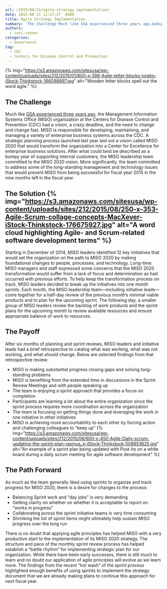```yaml
---
url: /2015/08/21/agile-strategy-implementation/
date: 2015-08-21 11:17:27 -0400
title: Agile Strategy Implementation
summary: 'The Challenge Much like GSA experienced three years ago,&nbsp;the Management Information Systems Office (MISO) organization at the Centers for Disease Control and Prevention (CDC) had a vision, a crazy deadline, and the need to change and change fast. MISO is responsible for developing, maintaining, and managing a variety of enterprise business systems across the CDC.'
authors:
  - suzi-connor
categories:
  - Governance
tag:
  - CDC
  - Centers for Disease Control and Prevention
---
```


{% img="https://s3.amazonaws.com/sitesusa/wp-content/uploads/sites/212/2015/01/600-x-398-Agile-letter-blocks-joreks-iStock-Thinkstock-166098897.jpg" alt="Wooden letter blocks spell out the word agile." %} 

## The Challenge

Much like [GSA experienced three years ago](https://www.WHATEVER/2012/08/12/agile-sprinting-to-digital-governance-recommendations/), the Management Information Systems Office (MISO) organization at the Centers for Disease Control and Prevention (CDC) had a vision, a crazy deadline, and the need to change and change fast. MISO is responsible for developing, maintaining, and managing a variety of enterprise business systems across the CDC. A strategic planning process launched last year laid out a vision called MISO 2020 that would transform the organization into a Center for Excellence for enterprise business solutions. After what could best be described as a bumpy year of supporting internal customers, the MISO leadership team committed to the MISO 2020 vision. More significantly, the team committed to address some of the long-standing management and technology issues that would prevent MISO from being successful for fiscal year 2015 in the nine months left in the fiscal year.

## The Solution {% img="https://s3.amazonaws.com/sitesusa/wp-content/uploads/sites/212/2015/08/250-x-353-Agile-Scrum-collage-concepts-MacXever-iStock-Thinkstock-176675927.jpg" alt="A word cloud highlighting Agile- and Scrum-related software development terms" %} 

Starting in December of 2014, MISO leaders identified 12 key initiatives that would set the organization on the path to MISO 2020 by making foundational changes to people, processes, and technology. Long-time MISO managers and staff expressed some concerns that the MISO 2020 transformation would suffer from a lack of focus and determination as had occurred with previous efforts. To help keep the transformation process on track, MISO leaders decided to break up the initiatives into one month sprints. Each month, the MISO leadership team—including initiative leads—come together for a half-day review of the previous month’s minimal viable products and to plan for the upcoming sprint. The following day, a smaller group of MISO leaders review the backlog of work products and the sprint plans for the upcoming month to review available resources and ensure appropriate balance of work to resources.

## The Payoff

After six months of planning and sprint reviews, MISO leaders and initiative leads had a brief retrospective to catalog what was working, what was not working, and what should change. Below are selected findings from that retrospective review:

  * MISO is making substantial progress closing gaps and solving long-standing problems
  * MISO is benefiting from the extended time in discussions in the Sprint Review Meetings and with people speaking up
  * The team is enjoying a sprint approach that provides a focus on completion
  * Participants are learning a lot about the entire organization since the sprint process requires more coordination across the organization
  * The team is focusing on getting things done and leveraging the work in one initiative in other initiatives
  * MISO is achieving more accountability to each other by forcing action and challenging colleagues to “keep up” {% img="https://s3.amazonaws.com/sitesusa/wp-content/uploads/sites/212/2015/08/600-x-450-Agile-Daily-scrum-updating-the-sprint-plan-rasmus_k-iStock-Thinkstock-508853625.jpg" alt="An example of a sprint plan being updated with Post-Its on a white board during a daily scrum meeting for agile software development" %} 

## The Path Forward

As much as the team generally liked using sprints to organize and track progress for MISO 2020, there is a desire for changes to the process:

  * Balancing Sprint work and “day jobs” is very demanding
  * Getting clarity on whether on whether it is acceptable to report on “works in progress”
  * Collaborating across the sprint initiative teams is very time consuming
  * Shrinking the list of sprint items might ultimately help sustain MISO progress over the long run

There is no doubt that applying agile principles has helped MISO with a very productive start to the implementation of its MISO 2020 strategy. The structure and pace of the monthly sprint review process has helped establish a “battle rhythm” for implementing strategic plan for our organization. While there have been early successes, there is still much to learn and no doubt our application of agile principles will evolve as we learn more. The findings from the recent “hot wash” of the sprint process highlighted enough benefits of using sprints to implement the strategy document that we are already making plans to continue this approach for next fiscal year.